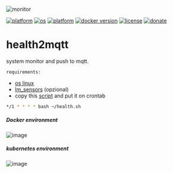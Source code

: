 ![monitor](https://github.com/william89731/health2mqtt/assets/68069659/0336580e-7975-4244-9138-863107d840d1)

[![platform](https://img.shields.io/badge/platform-kubernetes-blue)](https://kubernetes.io/)
[![os](https://img.shields.io/badge/os-linux-red)](https://www.linux.org/)
[![platform](https://img.shields.io/badge/platform-nodejs-blue)](https://nodejs.org/en/)
[![docker version](https://img.shields.io/badge/docker%20version-20.10-brightgreen)](https://www.docker.com/)
[![license](https://img.shields.io/badge/license-Apache--2.0-yellowgreen)](https://apache.org/licenses/LICENSE-2.0)
[![donate](https://img.shields.io/badge/donate-wango-blue)](https://www.wango.org/donate.aspx)


# health2mqtt
system monitor and push to mqtt.

```requirements:```
- [os linux](https://www.linux.org/pages/download/)
- [lm_sensors](https://wiki.archlinux.org/title/Lm_sensors)  (opzional)
- copy this [script](https://github.com/william89731/health2mqtt/blob/main/health.sh) and put it on crontab

```bash
*/1 * * * * bash ~/health.sh
```

##### Docker environment


![image](https://github.com/william89731/health2mqtt/assets/68069659/b8aaee3f-8bcd-4470-a91a-b429820ec3e2)


##### kubernetes environment


![image](https://github.com/william89731/health2mqtt/assets/68069659/c1aeba4d-5819-4c5f-9532-ac7ec413351e)




